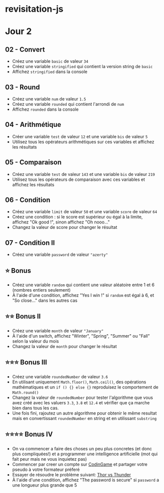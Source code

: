 # revisitation-js

# Jour 2

## 02 - Convert

- Créez une variable `basic` de valeur `34`
- Créez une variable `stringified` qui contient la version string de `basic`
- Affichez `stringified` dans la console

## 03 - Round

- Créez une variable `num` de valeur `1.5`
- Créez une variable `rounded` qui contient l'arrondi de `num`
- Affichez `rounded` dans la console

## 04 - Arithmétique

- Créer une variable `test` de valeur `12` et une variable `bis` de valeur `5`
- Utilisez tous les opérateurs arithmétiques sur ces variables et affichez les résultats

## 05 - Comparaison

- Créez une variable `test` de valeur `143` et une variable `bis` de valeur `219`
- Utilisez tous les opérateurs de comparaison avec ces variables et affichez les résultats

## 06 - Condition

- Créez une variable `limit` de valeur `50` et une variable `score` de valeur `64`
- Créez une condition : si le score est supérieur ou égal à la limite, affichez "Ok good !", sinon affichez "Oh nooo..."
- Changez la valeur de score pour changer le résultat

## 07 - Condition II

- Créez une variable `password` de valeur `"azerty"`

## ⭐ Bonus

- Créez une variable `random` qui contient une valeur aléatoire entre 1 et 6 (nombres entiers seulement)
- À l'aide d'une condition, affichez "Yes I win !" si `random` est égal à 6, et "So close..." dans les autres cas

## ⭐⭐ Bonus II

- Créez une variable `month` de valeur `"January"`
- À l'aide d'un switch, affichez "Winter", "Spring", "Summer" ou "Fall" selon la valeur du mois
- Changez la valeur de `month` pour changer le résultat

## ⭐⭐⭐ Bonus III

- Créez une variable `roundedNumber` de valeur `3.6`
- En utilisant uniquement `Math.floor()`, `Math.ceil()`, des opérations mathématiques et un `if () {} else {}` reproduisez le comportement de `Math.round()`
- Changez la valeur de `roundedNumber` pour tester l'algorithme que vous avez créé avec les valuers `3.3`, `3.8` et `12.4` et vérifier que ça marche bien dans tous les cas.
- Une fois fini, rajoutez un autre algorithme pour obtenir le même resultat mais en convertissant `roundedNumber` en string et en utilissant `substring`

## ⭐⭐⭐⭐ Bonus IV

- On va commencer a faire des choses un peu plus concretes (et donc plus compliquées!) et a programmer une intelligence artificielle (mot qui fait peur mais ne vous inquietez pas)
- Commencer par creer un compte sur [CodinGame](https://www.codingame.com/) et partager votre pseudo à votre formateur préferé
- Essayer de résoudre le problème suivant: [Thor vs Thunder](https://www.codingame.com/ide/puzzle/power-of-thor-episode-1)
- À l'aide d'une condition, affichez "The password is secure" si `password` a une longueur plus grande que 5
